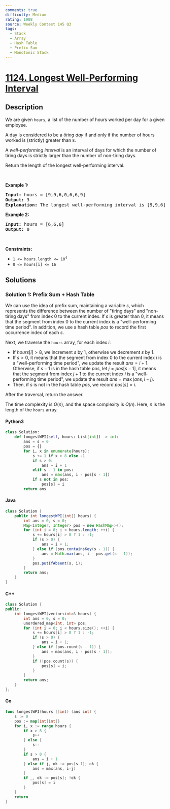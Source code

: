 ```yaml
---
comments: true
difficulty: Medium
rating: 1908
source: Weekly Contest 145 Q3
tags:
  - Stack
  - Array
  - Hash Table
  - Prefix Sum
  - Monotonic Stack
---
```


<!-- problem:start -->

# [1124. Longest Well-Performing Interval](https://leetcode.com/problems/longest-well-performing-interval)


## Description

<!-- description:start -->

<p>We are given <code>hours</code>, a list of the number of hours worked per day for a given employee.</p>

<p>A day is considered to be a <em>tiring day</em> if and only if the number of hours worked is (strictly) greater than <code>8</code>.</p>

<p>A <em>well-performing interval</em> is an interval of days for which the number of tiring days is strictly larger than the number of non-tiring days.</p>

<p>Return the length of the longest well-performing interval.</p>

<p>&nbsp;</p>
<p><strong class="example">Example 1:</strong></p>

<pre>
<strong>Input:</strong> hours = [9,9,6,0,6,6,9]
<strong>Output:</strong> 3
<strong>Explanation: </strong>The longest well-performing interval is [9,9,6].
</pre>

<p><strong class="example">Example 2:</strong></p>

<pre>
<strong>Input:</strong> hours = [6,6,6]
<strong>Output:</strong> 0
</pre>

<p>&nbsp;</p>
<p><strong>Constraints:</strong></p>

<ul>
	<li><code>1 &lt;= hours.length &lt;= 10<sup>4</sup></code></li>
	<li><code>0 &lt;= hours[i] &lt;= 16</code></li>
</ul>

<!-- description:end -->

## Solutions

<!-- solution:start -->

### Solution 1: Prefix Sum + Hash Table

We can use the idea of prefix sum, maintaining a variable $s$, which represents the difference between the number of "tiring days" and "non-tiring days" from index $0$ to the current index. If $s$ is greater than $0$, it means that the segment from index $0$ to the current index is a "well-performing time period". In addition, we use a hash table $pos$ to record the first occurrence index of each $s$.

Next, we traverse the `hours` array, for each index $i$:

- If $hours[i] > 8$, we increment $s$ by $1$, otherwise we decrement $s$ by $1$.
- If $s > 0$, it means that the segment from index $0$ to the current index $i$ is a "well-performing time period", we update the result $ans = i + 1$. Otherwise, if $s - 1$ is in the hash table $pos$, let $j = pos[s - 1]$, it means that the segment from index $j + 1$ to the current index $i$ is a "well-performing time period", we update the result $ans = \max(ans, i - j)$.
- Then, if $s$ is not in the hash table $pos$, we record $pos[s] = i$.

After the traversal, return the answer.

The time complexity is $O(n)$, and the space complexity is $O(n)$. Here, $n$ is the length of the `hours` array.

<!-- tabs:start -->

#### Python3

```python
class Solution:
    def longestWPI(self, hours: List[int]) -> int:
        ans = s = 0
        pos = {}
        for i, x in enumerate(hours):
            s += 1 if x > 8 else -1
            if s > 0:
                ans = i + 1
            elif s - 1 in pos:
                ans = max(ans, i - pos[s - 1])
            if s not in pos:
                pos[s] = i
        return ans
```

#### Java

```java
class Solution {
    public int longestWPI(int[] hours) {
        int ans = 0, s = 0;
        Map<Integer, Integer> pos = new HashMap<>();
        for (int i = 0; i < hours.length; ++i) {
            s += hours[i] > 8 ? 1 : -1;
            if (s > 0) {
                ans = i + 1;
            } else if (pos.containsKey(s - 1)) {
                ans = Math.max(ans, i - pos.get(s - 1));
            }
            pos.putIfAbsent(s, i);
        }
        return ans;
    }
}
```

#### C++

```cpp
class Solution {
public:
    int longestWPI(vector<int>& hours) {
        int ans = 0, s = 0;
        unordered_map<int, int> pos;
        for (int i = 0; i < hours.size(); ++i) {
            s += hours[i] > 8 ? 1 : -1;
            if (s > 0) {
                ans = i + 1;
            } else if (pos.count(s - 1)) {
                ans = max(ans, i - pos[s - 1]);
            }
            if (!pos.count(s)) {
                pos[s] = i;
            }
        }
        return ans;
    }
};
```

#### Go

```go
func longestWPI(hours []int) (ans int) {
	s := 0
	pos := map[int]int{}
	for i, x := range hours {
		if x > 8 {
			s++
		} else {
			s--
		}
		if s > 0 {
			ans = i + 1
		} else if j, ok := pos[s-1]; ok {
			ans = max(ans, i-j)
		}
		if _, ok := pos[s]; !ok {
			pos[s] = i
		}
	}
	return
}
```

<!-- tabs:end -->

<!-- solution:end -->

<!-- problem:end -->
